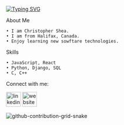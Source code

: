 <a href="https://git.io/typing-svg"><img src="https://readme-typing-svg.demolab.com?font=Fira+Code&weight=800&size=30&duration=3000&pause=503&center=true&vCenter=true&width=1000&lines=Hello;My+name+is+Christopher+Shea.;I+am+a+Software+Developer.;My+interests+include+%5BPython%2C+JavaScript%2C+C%2B%2B%2C+C%5D" alt="Typing SVG" /></a>




About Me

    • I am Christopher Shea.
    • I am from Halifax, Canada.
    • Enjoy learning new sowftare technologies.

Skills

    • JavaScript, React
    • Python, Django, SQL
    • C, C++
    

Connect with me:

[<img src='https://cdn.jsdelivr.net/npm/simple-icons@3.0.1/icons/linkedin.svg' alt='linkedin' height='40'>](https://www.linkedin.com/in/christopher-m-shea/)
[<img src='https://cdn.jsdelivr.net/npm/simple-icons@3.0.1/icons/icloud.svg' alt='website' height='40'>](https://christophermshea.com)  

![github-contribution-grid-snake](https://user-images.githubusercontent.com/90142173/154796318-e529fdc7-2132-4ce7-8417-06b71cf02506.svg)
